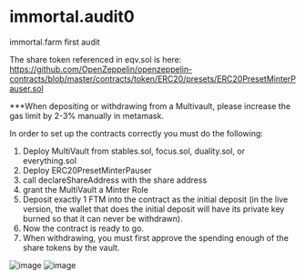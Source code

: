 # immortal.audit0
immortal.farm first audit

The share token referenced in eqv.sol is here: https://github.com/OpenZeppelin/openzeppelin-contracts/blob/master/contracts/token/ERC20/presets/ERC20PresetMinterPauser.sol

***When depositing or withdrawing from a Multivault, please increase the gas limit by 2-3% manually in metamask.

In order to set up the contracts correctly you must do the following:
1. Deploy MultiVault from stables.sol, focus.sol, duality.sol, or everything.sol
2. Deploy ERC20PresetMinterPauser
3. call declareShareAddress with the share address
4. grant the MultiVault a Minter Role
5. Deposit exactly 1 FTM into the contract as the initial deposit (in the live version, the wallet that does the initial deposit will have its private key burned so that it can never be withdrawn).
6. Now the contract is ready to go.
7. When withdrawing, you must first approve the spending enough of the share tokens by the vault.

![image](https://user-images.githubusercontent.com/92181746/137048281-48be78e1-2e33-4f74-b546-4e26494ba835.png)
![image](https://user-images.githubusercontent.com/92181746/137048321-dcd86743-d1dd-4855-9aa9-16ce82d7be0b.png)

